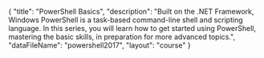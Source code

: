 {
	"title": "PowerShell Basics",
	"description": "Built on the .NET Framework, Windows PowerShell is a task-based command-line shell and scripting language. In this series, you will learn how to get started using PowerShell, mastering the basic skills, in preparation for more advanced topics.",
	"dataFileName": "powershell2017",
	"layout": "course"
}